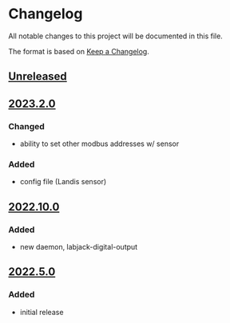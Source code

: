 # Changelog
All notable changes to this project will be documented in this file.

The format is based on [Keep a Changelog](https://keepachangelog.com/).

## [Unreleased]

## [2023.2.0]

### Changed
- ability to set other modbus addresses w/ sensor

### Added
- config file (Landis sensor)

## [2022.10.0]

### Added
- new daemon, labjack-digital-output

## [2022.5.0]

### Added
- initial release

[Unreleased]: https://github.com/yaq-project/yaqd-labjack/-/compare/v2023.2.0...main
[2023.2.0]: https://github.com/yaq-project/yaqd-labjack/-/compare/v2022.10.0...v2023.2.0
[2022.10.0]: https://github.com/yaq-project/yaqd-labjack/-/compare/v2022.5.0...v2022.10.0
[2022.5.0]: https://github.com/yaq-project/yaqd-labjack/-/tags/v2022.5.0

